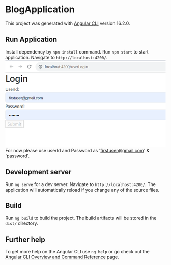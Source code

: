 # BlogApplication

This project was generated with [Angular CLI](https://github.com/angular/angular-cli) version 16.2.0.

## Run Application

Install dependency by `npm install` command. Run `npm start` to start application. Navigate to `http://localhost:4200/`.
![You will get this on local host.](image.png)
For now please use userId and Password as 'firstuser@gmail.com' & 'password'.

## Development server

Run `ng serve` for a dev server. Navigate to `http://localhost:4200/`. The application will automatically reload if you change any of the source files.

## Build

Run `ng build` to build the project. The build artifacts will be stored in the `dist/` directory.

## Further help

To get more help on the Angular CLI use `ng help` or go check out the [Angular CLI Overview and Command Reference](https://angular.io/cli) page.
